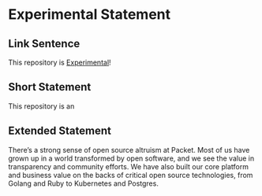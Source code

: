 # Experimental Statement

## Link Sentence
This repository is [Experimental]()!

## Short Statement
This repository is an 

## Extended Statement
There’s a strong sense of open source altruism at Packet. Most of us have grown up in a world transformed by open software, and we see the value in transparency and community efforts. We have also built our core platform and business value on the backs of critical open source technologies, from Golang and Ruby to Kubernetes and Postgres. 

